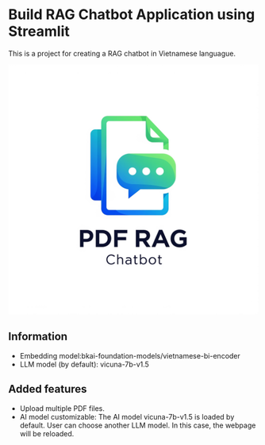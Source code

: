 # Build RAG Chatbot Application using Streamlit
This is a project for creating a RAG chatbot in Vietnamese languague.

![plot](./logo.png)

## Information
- Embedding model:bkai-foundation-models/vietnamese-bi-encoder
- LLM model (by default): vicuna-7b-v1.5

## Added features
- Upload multiple PDF files.
- AI model customizable: The AI model vicuna-7b-v1.5 is loaded by default. User can choose another LLM model. In this case, the webpage will be reloaded.